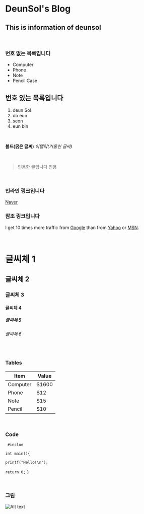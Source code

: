 

DeunSol's Blog
===============

This is information of deunsol
--------------------
<br> 

### 번호  없는 목록입니다
* Computer
* Phone
* Note
* Pencil Case

## 번호  있는 목록입니다
1. deun Sol 
2. do eun
3. seon
4. eun bin


<br>


**볼드(굵은 글씨)**
*이탤릭(기울인 글씨)*

<br> 

>인용한 글입니다
>인용
>

<br>

### 인라인 링크입니다
[Naver](http://www.naver.com)


### 참조 링크입니다

I get 10 times more traffic from [Google][1] than from [Yahoo][2] or [MSN][3].

[1]:http://google.com/ "Google"
[2]:http://search.yahoo.com/ "Yahoo Search"
[3]:http://search.msn.com/ "MSN Search"

<br> 

# 글씨체 1

## 글씨체 2

### 글씨체 3

#### 글씨체 4

##### 글씨체 5

###### 글씨체 6 
<br> 

### Tables

Item    |    Value
--------| --------
Computer| $1600
Phone   | $12
Note    | $15
Pencil  | $10

<br> 

### Code

` #inclue`
 
`int main(){`

`printf("Hello!\n");`
	
`return 0;`
`}`

<br>

### 그림

![Alt text](https://imqnews.naver.net/image/417/2015/02/26/2015022610208090058_1__99_20150226102508.jpg)

